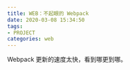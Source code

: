```yaml
---
title: WEB：不起眼的 Webpack
date: 2020-03-08 15:34:50
tags:
- PROJECT
categories: web
---
```


Webpack 更新的速度太快，看到哪更到哪。

<!-- more -->